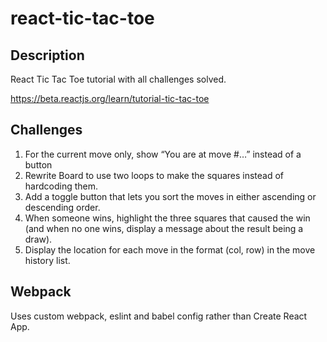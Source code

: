 # react-tic-tac-toe

## Description
React Tic Tac Toe tutorial with all challenges solved.

https://beta.reactjs.org/learn/tutorial-tic-tac-toe

## Challenges
1) For the current move only, show “You are at move #…” instead of a button
2) Rewrite Board to use two loops to make the squares instead of hardcoding them.
3) Add a toggle button that lets you sort the moves in either ascending or descending order.
4) When someone wins, highlight the three squares that caused the win (and when no one wins, display a message about the result being a draw).
5) Display the location for each move in the format (col, row) in the move history list.

## Webpack
Uses custom webpack, eslint and babel config rather than Create React App.
